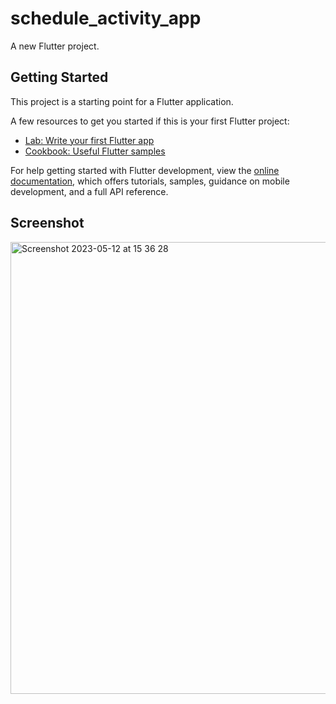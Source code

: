 # schedule_activity_app

A new Flutter project.

## Getting Started

This project is a starting point for a Flutter application.

A few resources to get you started if this is your first Flutter project:

- [Lab: Write your first Flutter app](https://docs.flutter.dev/get-started/codelab)
- [Cookbook: Useful Flutter samples](https://docs.flutter.dev/cookbook)

For help getting started with Flutter development, view the
[online documentation](https://docs.flutter.dev/), which offers tutorials,
samples, guidance on mobile development, and a full API reference.

## Screenshot

<img width="723" alt="Screenshot 2023-05-12 at 15 36 28" src="https://github.com/ASNProject/schedule_activity_app/assets/49858542/02e11292-daf4-46a3-872e-b31aebc3212e">
